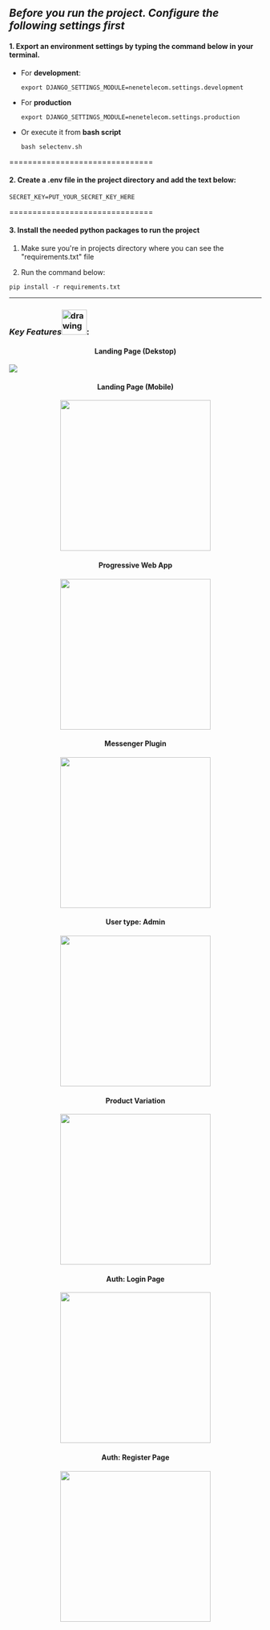## _Before you run the project. Configure the following settings first_

#### 1. Export an environment settings by typing the command below in your terminal.

- For **development**:

  ```
  export DJANGO_SETTINGS_MODULE=nenetelecom.settings.development
  ```

- For **production**

  ```
  export DJANGO_SETTINGS_MODULE=nenetelecom.settings.production
  ```

- Or execute it from **bash script**

  ```
  bash selectenv.sh
  ```

===============================

#### 2. Create a .env file in the project directory and add the text below:

```
SECRET_KEY=PUT_YOUR_SECRET_KEY_HERE
```

===============================

#### 3. Install the needed python packages to run the project

1. Make sure you're in projects directory where you can see the "requirements.txt" file

2. Run the command below:

```
pip install -r requirements.txt
```

---

### _Key Features_<img src="./public/REACT/images/66a885fc730d35c7fdd513c76d84eebd.gif" alt="drawing" width="50"/>:

<h4 align="center">Landing Page (Dekstop)</h4>
<img src="./public/screenshots/LandingPage-Desktop.png" width=""/>

<h4 align="center">Landing Page (Mobile)</h4>
<p align="center">
<img  src="./public/screenshots/LandingPage-Mobile.png" width="300"/>
</p>

<h4 align="center">Progressive Web App</h4>
<p align="center">
<img  src="./public/screenshots/StorePWA.png" width="300"/>
</p>

<h4 align="center">Messenger Plugin</h4>
<p align="center">
<img  src="./public/screenshots/StoreMESSENGER.png" width="300"/>
</p>

<h4 align="center">User type: Admin</h4>
<p align="center">
<img  src="./public/screenshots/StoreNAVADMIN.png" width="300"/>
</p>

<h4 align="center">Product Variation</h4>
<p align="center">
<img  src="./public/screenshots/StorePRODUCTDETAIL.png" width="300"/>
</p>

<h4 align="center">Auth: Login Page</h4>
<p align="center">
<img  src="./public/screenshots/StoreLOGIN.png" width="300"/>
</p>

<h4 align="center">Auth: Register Page</h4>
<p align="center">
<img src="./public/screenshots/StoreREGISTER.png" width="300"/>
</p>

